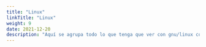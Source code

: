 ```yaml
---
title: "Linux"
linkTitle: "Linux"
weight: 9
date: 2021-12-20
description: "Aquí se agrupa todo lo que tenga que ver con gnu/linux como errores, utilidades o funcionalidades"
---
```


 

